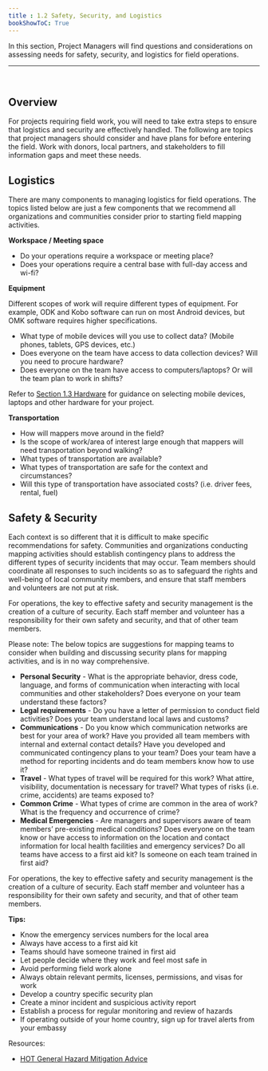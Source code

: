 ```yaml
---
title : 1.2 Safety, Security, and Logistics
bookShowToC: True
---
```


In this section, Project Managers will find questions and considerations on assessing needs for safety, security, and logistics for field operations. 
<br>
***
<br>

## Overview
For projects requiring field work, you will need to take extra steps to ensure that logistics and security are effectively handled. The following are topics that project managers should consider and have plans for before entering the field. Work with donors, local partners, and stakeholders to fill information gaps and meet these needs.  

## Logistics

There are many components to managing logistics for field operations. The topics listed below are just a few components that we recommend all organizations and communities consider prior to starting field mapping activities.

**Workspace / Meeting space**

*   Do your operations require a workspace or meeting place? 
*   Does your operations require a central base with full-day access and wi-fi? 

**Equipment**

Different scopes of work will require different types of equipment. For example, ODK and Kobo software can run on most Android devices, but OMK software requires higher specifications.

*   What type of mobile devices will you use to collect data? (Mobile phones, tablets, GPS devices, etc.)
*   Does everyone on the team have access to data collection devices? Will you need to procure hardware? 
*   Does everyone on the team have access to computers/laptops? Or will the team plan to work in shifts?

Refer to [Section 1.3 Hardware](https://hotosm.github.io/toolbox/pages/running-a-mapping-project/1.3-hardware/) for guidance on selecting mobile devices, laptops and other hardware for your project. 

**Transportation**



*   How will mappers move around in the field?
*   Is the scope of work/area of interest large enough that mappers will need transportation beyond walking?
*   What types of transportation are available?
*   What types of transportation are safe for the context and circumstances?
*   Will this type of transportation have associated costs? (i.e. driver fees, rental, fuel)

## Safety & Security

Each context is so different that it is difficult to make specific recommendations for safety. Communities and organizations conducting mapping activities should establish contingency plans to address the different types of security incidents that may occur. Team members should coordinate all responses to such incidents so as to safeguard the rights and well-being of local community members, and ensure that staff members and volunteers are not put at risk. 

For operations, the key to effective safety and security management is the creation of a culture of security. Each staff member and volunteer has a responsibility for their own safety and security, and that of other team members. 

Please note: The below topics are suggestions for mapping teams to consider when building and discussing security plans for mapping activities, and is in no way comprehensive.


*   **Personal Security** - What is the appropriate behavior, dress code, language, and forms of communication when interacting with local communities and other stakeholders? Does everyone on your team understand these factors?
*   **Legal requirements** - Do you have a letter of permission to conduct field activities? Does your team understand local laws and customs? 
*   **Communications** - Do you know which communication networks are best for your area of work? Have you provided all team members with internal and external contact details? Have you developed and communicated contingency plans to your team? Does your team have a method for reporting incidents and do team members know how to use it? 
*   **Travel** - What types of travel will be required for this work? What attire, visibility, documentation is necessary for travel? What types of risks (i.e. crime, accidents) are teams exposed to?
*   **Common Crime** - What types of crime are common in the area of work? What is the frequency and occurrence of crime?
*   **Medical Emergencies** - Are managers and supervisors aware of team members’ pre-existing medical conditions? Does everyone on the team know or have access to information on the location and contact information for local health facilities and emergency services? Do all teams have access to a first aid kit? Is someone on each team trained in first aid? 
    
For operations, the key to effective safety and security management is the creation of a culture of security. Each staff member and volunteer has a responsibility for their own safety and security, and that of other team members. 

**Tips:**

* Know the emergency services numbers for the local area
* Always have access to a first aid kit
* Teams should have someone trained in first aid
* Let people decide where they work and feel most safe in
* Avoid performing field work alone
* Always obtain relevant permits, licenses, permissions, and visas for work
* Develop a country specific security plan 
* Create a minor incident and suspicious activity report
* Establish a process for regular monitoring and review of hazards 
* If operating outside of your home country, sign up for travel alerts from your embassy

Resources:

* [HOT General Hazard Mitigation Advice](https://drive.google.com/open?id=1nbAIZAuap6o1Pu_cjhtx0QUURvI--0a7) 
